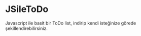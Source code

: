# JSileToDo
Javascript ile basit bir ToDo list, indirip kendi isteğinize görede şekillendirebilirsiniz.
